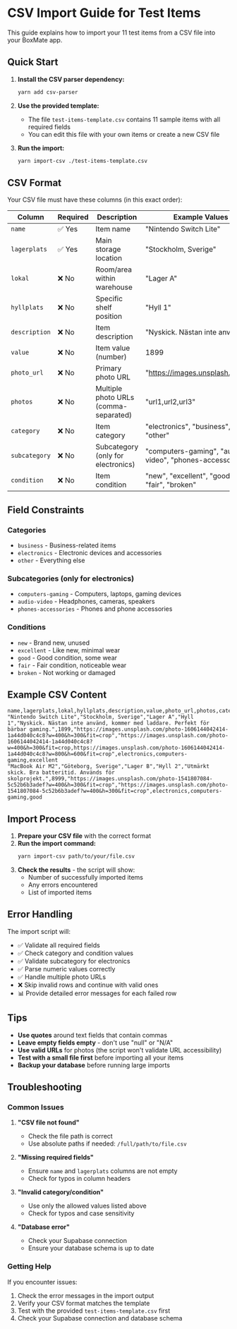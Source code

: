 # CSV Import Guide for Test Items

This guide explains how to import your 11 test items from a CSV file into your BoxMate app.

## Quick Start

1. **Install the CSV parser dependency:**
   ```bash
   yarn add csv-parser
   ```

2. **Use the provided template:**
   - The file `test-items-template.csv` contains 11 sample items with all required fields
   - You can edit this file with your own items or create a new CSV file

3. **Run the import:**
   ```bash
   yarn import-csv ./test-items-template.csv
   ```

## CSV Format

Your CSV file must have these columns (in this exact order):

| Column | Required | Description | Example Values |
|--------|----------|-------------|----------------|
| `name` | ✅ Yes | Item name | "Nintendo Switch Lite" |
| `lagerplats` | ✅ Yes | Main storage location | "Stockholm, Sverige" |
| `lokal` | ❌ No | Room/area within warehouse | "Lager A" |
| `hyllplats` | ❌ No | Specific shelf position | "Hyll 1" |
| `description` | ❌ No | Item description | "Nyskick. Nästan inte använd..." |
| `value` | ❌ No | Item value (number) | 1899 |
| `photo_url` | ❌ No | Primary photo URL | "https://images.unsplash.com/..." |
| `photos` | ❌ No | Multiple photo URLs (comma-separated) | "url1,url2,url3" |
| `category` | ❌ No | Item category | "electronics", "business", "other" |
| `subcategory` | ❌ No | Subcategory (only for electronics) | "computers-gaming", "audio-video", "phones-accessories" |
| `condition` | ❌ No | Item condition | "new", "excellent", "good", "fair", "broken" |

## Field Constraints

### Categories
- `business` - Business-related items
- `electronics` - Electronic devices and accessories
- `other` - Everything else

### Subcategories (only for electronics)
- `computers-gaming` - Computers, laptops, gaming devices
- `audio-video` - Headphones, cameras, speakers
- `phones-accessories` - Phones and phone accessories

### Conditions
- `new` - Brand new, unused
- `excellent` - Like new, minimal wear
- `good` - Good condition, some wear
- `fair` - Fair condition, noticeable wear
- `broken` - Not working or damaged

## Example CSV Content

```csv
name,lagerplats,lokal,hyllplats,description,value,photo_url,photos,category,subcategory,condition
"Nintendo Switch Lite","Stockholm, Sverige","Lager A","Hyll 1","Nyskick. Nästan inte använd, kommer med laddare. Perfekt för bärbar gaming.",1899,"https://images.unsplash.com/photo-1606144042414-1a44d040c4c8?w=400&h=300&fit=crop","https://images.unsplash.com/photo-1606144042414-1a44d040c4c8?w=400&h=300&fit=crop,https://images.unsplash.com/photo-1606144042414-1a44d040c4c8?w=800&h=600&fit=crop",electronics,computers-gaming,excellent
"MacBook Air M2","Göteborg, Sverige","Lager B","Hyll 2","Utmärkt skick. Bra batteritid. Används för skolprojekt.",8999,"https://images.unsplash.com/photo-1541807084-5c52b6b3adef?w=400&h=300&fit=crop","https://images.unsplash.com/photo-1541807084-5c52b6b3adef?w=400&h=300&fit=crop",electronics,computers-gaming,good
```

## Import Process

1. **Prepare your CSV file** with the correct format
2. **Run the import command:**
   ```bash
   yarn import-csv path/to/your/file.csv
   ```
3. **Check the results** - the script will show:
   - Number of successfully imported items
   - Any errors encountered
   - List of imported items

## Error Handling

The import script will:
- ✅ Validate all required fields
- ✅ Check category and condition values
- ✅ Validate subcategory for electronics
- ✅ Parse numeric values correctly
- ✅ Handle multiple photo URLs
- ❌ Skip invalid rows and continue with valid ones
- 📊 Provide detailed error messages for each failed row

## Tips

- **Use quotes** around text fields that contain commas
- **Leave empty fields empty** - don't use "null" or "N/A"
- **Use valid URLs** for photos (the script won't validate URL accessibility)
- **Test with a small file first** before importing all your items
- **Backup your database** before running large imports

## Troubleshooting

### Common Issues

1. **"CSV file not found"**
   - Check the file path is correct
   - Use absolute paths if needed: `/full/path/to/file.csv`

2. **"Missing required fields"**
   - Ensure `name` and `lagerplats` columns are not empty
   - Check for typos in column headers

3. **"Invalid category/condition"**
   - Use only the allowed values listed above
   - Check for typos and case sensitivity

4. **"Database error"**
   - Check your Supabase connection
   - Ensure your database schema is up to date

### Getting Help

If you encounter issues:
1. Check the error messages in the import output
2. Verify your CSV format matches the template
3. Test with the provided `test-items-template.csv` first
4. Check your Supabase connection and database schema

